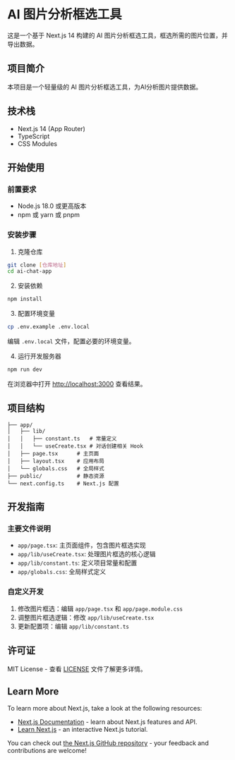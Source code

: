 # AI 图片分析框选工具

这是一个基于 Next.js 14 构建的 AI 图片分析框选工具，框选所需的图片位置，并导出数据。

## 项目简介

本项目是一个轻量级的 AI 图片分析框选工具，为AI分析图片提供数据。

## 技术栈

- Next.js 14 (App Router)
- TypeScript
- CSS Modules

## 开始使用

### 前置要求

- Node.js 18.0 或更高版本
- npm 或 yarn 或 pnpm

### 安装步骤

1. 克隆仓库
```bash
git clone [仓库地址]
cd ai-chat-app
```

2. 安装依赖
```bash
npm install
```

3. 配置环境变量
```bash
cp .env.example .env.local
```
编辑 `.env.local` 文件，配置必要的环境变量。

4. 运行开发服务器
```bash
npm run dev
```

在浏览器中打开 [http://localhost:3000](http://localhost:3000) 查看结果。

## 项目结构

```
├── app/
│   ├── lib/          
│   │   ├── constant.ts   # 常量定义
│   │   └── useCreate.tsx # 对话创建相关 Hook
│   ├── page.tsx      # 主页面
│   ├── layout.tsx    # 应用布局
│   └── globals.css   # 全局样式
├── public/           # 静态资源
└── next.config.ts    # Next.js 配置
```

## 开发指南

### 主要文件说明

- `app/page.tsx`: 主页面组件，包含图片框选实现
- `app/lib/useCreate.tsx`: 处理图片框选的核心逻辑
- `app/lib/constant.ts`: 定义项目常量和配置
- `app/globals.css`: 全局样式定义

### 自定义开发

1. 修改图片框选：编辑 `app/page.tsx` 和 `app/page.module.css`
2. 调整图片框选逻辑：修改 `app/lib/useCreate.tsx`
3. 更新配置项：编辑 `app/lib/constant.ts`

## 许可证

MIT License - 查看 [LICENSE](LICENSE) 文件了解更多详情。

## Learn More

To learn more about Next.js, take a look at the following resources:

- [Next.js Documentation](https://nextjs.org/docs) - learn about Next.js features and API.
- [Learn Next.js](https://nextjs.org/learn) - an interactive Next.js tutorial.

You can check out [the Next.js GitHub repository](https://github.com/vercel/next.js) - your feedback and contributions are welcome!
